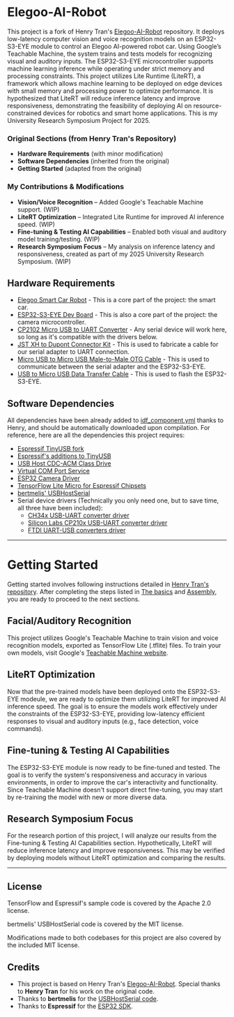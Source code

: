 # Elegoo-AI-Robot

This project is a fork of Henry Tran's [Elegoo-AI-Robot](https://github.com/henrytran720/Elegoo-AI-Robot) repository. It deploys low-latency computer vision and voice recognition models on an ESP32-S3-EYE module to control an Elegoo AI-powered robot car. Using Google’s Teachable Machine, the system trains and tests models for recognizing visual and auditory inputs. The ESP32-S3-EYE microcontroller supports machine learning inference while operating under strict memory and processing constraints. This project utilizes Lite Runtime (LiteRT), a framework which allows machine learning to be deployed on edge devices with small memory and processing power to optimize performance. It is hypothesized that LiteRT will reduce inference latency and improve responsiveness, demonstrating the feasibility of deploying AI on resource-constrained devices for robotics and smart home applications. This is my University Research Symposium Project for 2025.

### Original Sections (from Henry Tran's Repository)
- **Hardware Requirements** (with minor modification)
- **Software Dependencies** (inherited from the original)
- **Getting Started** (adapted from the original)

### My Contributions & Modifications
- **Vision/Voice Recognition** – Added Google's Teachable Machine support. (WIP)
- **LiteRT Optimization** – Integrated Lite Runtime for improved AI inference speed. (WIP)
- **Fine-tuning & Testing AI Capabilities** – Enabled both visual and auditory model training/testing. (WIP)
- **Research Symposium Focus** – My analysis on inference latency and responsiveness, created as part of my 2025 University Research Symposium. (WIP)

## Hardware Requirements

- [Elegoo Smart Car Robot](https://us.elegoo.com/products/elegoo-smart-robot-car-kit-v-4-0) - This is a core part of the project: the smart car.
- [ESP32-S3-EYE Dev Board](https://www.aliexpress.us/item/3256803794751194.html) - This is also a core part of the project: the camera microcontroller.
- [CP2102 Micro USB to UART Converter](https://www.amazon.com/HiLetgo-CP2102-Module-Converter-Replace/dp/B01N47LXRA) - Any serial device will work here, so long as it's compatible with the drivers below.
- [JST XH to Dupont Connector Kit](https://www.amazon.com/Kidisoii-Dupont2-54-Connector-Pre-Crimped-Compatible/dp/B0CMCN9CXD/135-4941321-1839956) - This is used to fabricate a cable for our serial adapter to UART connection.
- [Micro USB to Micro USB Male-to-Male OTG Cable](https://www.amazon.com/Micro-USB-Male-Data-Cable/dp/B0872GMD7V/) - This is used to communicate between the serial adapter and the ESP32-S3-EYE.
- [USB to Micro USB Data Transfer Cable](https://www.amazon.com/FEMORO-Transfer-Charging-Smartphone-Bluetooth/dp/B0D2KZQR8T) - This is used to flash the ESP32-S3-EYE.

## Software Dependencies

All dependencies have been already added to [idf_component.yml](https://github.com/henrytran720/Elegoo-AI-Robot/blob/main/main/idf_component.yml) thanks to Henry, and should be automatically downloaded upon compilation. For reference, here are all the dependencies this project requires:

- [Espressif TinyUSB fork](https://components.espressif.com/components/espressif/tinyusb)
- [Espressif's additions to TinyUSB](https://components.espressif.com/components/espressif/esp_tinyusb)
- [USB Host CDC-ACM Class Drive](https://components.espressif.com/components/espressif/usb_host_cdc_acm/versions/2.0.3)
- [Virtual COM Port Service](https://components.espressif.com/components/espressif/usb_host_vcp)
- [ESP32 Camera Driver](https://components.espressif.com/components/espressif/esp32-camera/)
- [TensorFlow Lite Micro for Espressif Chipsets](https://components.espressif.com/components/espressif/esp-tflite-micro/)
- [bertmelis' USBHostSerial](https://github.com/bertmelis/USBHostSerial)
- Serial device drivers (Technically you only need one, but to save time, all three have been included):
  - [CH34x USB-UART converter driver](https://components.espressif.com/components/espressif/usb_host_ch34x_vcp/versions/2.0.0)
  - [Silicon Labs CP210x USB-UART converter driver](https://components.espressif.com/components/espressif/usb_host_cp210x_vcp/versions/2.0.0)
  - [FTDI UART-USB converters driver](https://components.espressif.com/components/espressif/usb_host_ftdi_vcp/versions/2.0.0)

---

# Getting Started

Getting started involves following instructions detailed in [Henry Tran's repository](https://github.com/henrytran720/Elegoo-AI-Robot). After completing the steps listed in [The basics](https://github.com/henrytran720/Elegoo-AI-Robot?tab=readme-ov-file#the-basics) and [Assembly](https://github.com/henrytran720/Elegoo-AI-Robot?tab=readme-ov-file#assembly), you are ready to proceed to the next sections.

## Facial/Auditory Recognition

This project utilizes Google's Teachable Machine to train vision and voice recognition models, exported as TensorFlow Lite (.tflite) files. To train your own models, visit Google's [Teachable Machine website](https://teachablemachine.withgoogle.com/).

## LiteRT Optimization

Now that the pre-trained models have been deployed onto the ESP32-S3-EYE modeule, we are ready to optimize them utilizing LiteRT for improved AI inference speed. The goal is to ensure the models work effectively under the constraints of the ESP32-S3-EYE, providing low-latency efficient responses to visual and auditory inputs (e.g., face detection, voice commands). 

## Fine-tuning & Testing AI Capabilities

The ESP32-S3-EYE module is now ready to be fine-tuned and tested. The goal is to verify the system's responsiveness and accuracy in various environments, in order to improve the car's interactivity and functionality. Since Teachable Machine doesn't support direct fine-tuning, you may start by re-training the model with new or more diverse data.

## Research Symposium Focus

For the research portion of this project, I will analyze our results from the Fine-tuning & Testing AI Capabilities section. Hypothetically, LiteRT will reduce inference latency and improve responsiveness. This may be verified by deploying models without LiteRT optimization and comparing the results.

---

## License

TensorFlow and Espressif's sample code is covered by the Apache 2.0 license.

bertmelis' USBHostSerial code is covered by the MIT license.

Modifications made to both codebases for this project are also covered by the included MIT license.

## Credits

- This project is based on Henry Tran's [Elegoo-AI-Robot](https://github.com/henrytran720/Elegoo-AI-Robot). Special thanks to **Henry Tran** for his work on the original code.
- Thanks to **bertmelis** for the [USBHostSerial code](https://github.com/bertmelis/USBHostSerial).
- Thanks to **Espressif** for the [ESP32 SDK](https://github.com/espressif/esp-idf).
